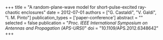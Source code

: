 +++
title = "A random-plane-wave model for short-pulse-excited ray-chaotic enclosures"
date = 2012-07-01
authors = ["G. Castaldi", "V. Galdi", "I. M. Pinto"]
publication_types = ['paper-conference']
abstract = ""
selected = false
publication = "*Proc. IEEE International Symposium on Antennas and Propagation (APS-URSI)*"
doi = "10.1109/APS.2012.6348642"
+++

